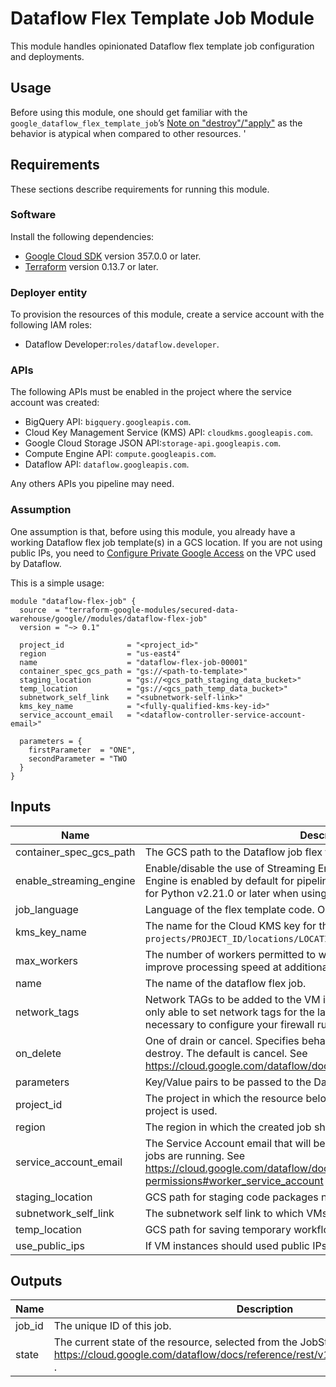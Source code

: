 # Dataflow Flex Template Job Module

This module handles opinionated Dataflow flex template job configuration and deployments.

## Usage

Before using this module, one should get familiar with the `google_dataflow_flex_template_job`’s [Note on "destroy"/"apply"](https://registry.terraform.io/providers/hashicorp/google/latest/docs/resources/dataflow_flex_template_job#note-on-destroy--apply) as the behavior is atypical when compared to other resources.
'

## Requirements

These sections describe requirements for running this module.

### Software

Install the following dependencies:

- [Google Cloud SDK](https://cloud.google.com/sdk/install) version 357.0.0 or later.
- [Terraform](https://www.terraform.io/downloads.html) version 0.13.7 or later.

### Deployer entity

To provision the resources of this module, create a service account
with the following IAM roles:

- Dataflow Developer:`roles/dataflow.developer`.

### APIs

The following APIs must be enabled in the project where the service account was created:

- BigQuery API: `bigquery.googleapis.com`.
- Cloud Key Management Service (KMS) API: `cloudkms.googleapis.com`.
- Google Cloud Storage JSON API:`storage-api.googleapis.com`.
- Compute Engine API: `compute.googleapis.com`.
- Dataflow API: `dataflow.googleapis.com`.

Any others APIs you pipeline may need.

### Assumption

One assumption is that, before using this module, you already have a working Dataflow flex job template(s) in a GCS location.
If you are not using public IPs, you need to [Configure Private Google Access](https://cloud.google.com/vpc/docs/configure-private-google-access)
on the VPC used by Dataflow.

This is a simple usage:

```hcl
module "dataflow-flex-job" {
  source  = "terraform-google-modules/secured-data-warehouse/google//modules/dataflow-flex-job"
  version = "~> 0.1"

  project_id              = "<project_id>"
  region                  = "us-east4"
  name                    = "dataflow-flex-job-00001"
  container_spec_gcs_path = "gs://<path-to-template>"
  staging_location        = "gs://<gcs_path_staging_data_bucket>"
  temp_location           = "gs://<gcs_path_temp_data_bucket>"
  subnetwork_self_link    = "<subnetwork-self-link>"
  kms_key_name            = "<fully-qualified-kms-key-id>"
  service_account_email   = "<dataflow-controller-service-account-email>"

  parameters = {
    firstParameter  = "ONE",
    secondParameter = "TWO
  }
}
```

<!-- BEGINNING OF PRE-COMMIT-TERRAFORM DOCS HOOK -->
## Inputs

| Name | Description | Type | Default | Required |
|------|-------------|------|---------|:--------:|
| container\_spec\_gcs\_path | The GCS path to the Dataflow job flex template. | `string` | n/a | yes |
| enable\_streaming\_engine | Enable/disable the use of Streaming Engine for the job. Note that Streaming Engine is enabled by default for pipelines developed against the Beam SDK for Python v2.21.0 or later when using Python 3. | `bool` | `true` | no |
| job\_language | Language of the flex template code. Options are 'JAVA' or 'PYTHON'. | `string` | `"JAVA"` | no |
| kms\_key\_name | The name for the Cloud KMS key for the job. Key format is: `projects/PROJECT_ID/locations/LOCATION/keyRings/KEY_RING/cryptoKeys/KEY`. | `string` | n/a | yes |
| max\_workers | The number of workers permitted to work on the job. More workers may improve processing speed at additional cost. | `number` | `1` | no |
| name | The name of the dataflow flex job. | `string` | n/a | yes |
| network\_tags | Network TAGs to be added to the VM instances. Python flex template jobs are only able to set network tags for the launcher VM. For the harness VM it is necessary to configure your firewall rule to use the network tag 'dataflow'. | `list(string)` | `[]` | no |
| on\_delete | One of drain or cancel. Specifies behavior of deletion during terraform destroy. The default is cancel. See https://cloud.google.com/dataflow/docs/guides/stopping-a-pipeline . | `string` | `"cancel"` | no |
| parameters | Key/Value pairs to be passed to the Dataflow job (as used in the template). | `map(any)` | `{}` | no |
| project\_id | The project in which the resource belongs. If it is not provided, the provider project is used. | `string` | n/a | yes |
| region | The region in which the created job should run. | `string` | n/a | yes |
| service\_account\_email | The Service Account email that will be used to identify the VMs in which the jobs are running. See https://cloud.google.com/dataflow/docs/concepts/security-and-permissions#worker_service_account . | `string` | n/a | yes |
| staging\_location | GCS path for staging code packages needed by workers. | `string` | n/a | yes |
| subnetwork\_self\_link | The subnetwork self link to which VMs will be assigned. | `string` | n/a | yes |
| temp\_location | GCS path for saving temporary workflow jobs. | `string` | n/a | yes |
| use\_public\_ips | If VM instances should used public IPs. | `string` | `false` | no |

## Outputs

| Name | Description |
|------|-------------|
| job\_id | The unique ID of this job. |
| state | The current state of the resource, selected from the JobState enum. See https://cloud.google.com/dataflow/docs/reference/rest/v1b3/projects.jobs#Job.JobState . |

<!-- END OF PRE-COMMIT-TERRAFORM DOCS HOOK -->

